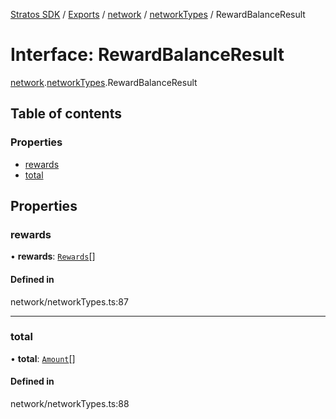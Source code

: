 [Stratos SDK](../README.md) / [Exports](../modules.md) / [network](../modules/network.md) / [networkTypes](../modules/network.networkTypes.md) / RewardBalanceResult

# Interface: RewardBalanceResult

[network](../modules/network.md).[networkTypes](../modules/network.networkTypes.md).RewardBalanceResult

## Table of contents

### Properties

- [rewards](network.networkTypes.RewardBalanceResult.md#rewards)
- [total](network.networkTypes.RewardBalanceResult.md#total)

## Properties

### rewards

• **rewards**: [`Rewards`](network.networkTypes.Rewards.md)[]

#### Defined in

network/networkTypes.ts:87

___

### total

• **total**: [`Amount`](network.networkTypes.Amount.md)[]

#### Defined in

network/networkTypes.ts:88
